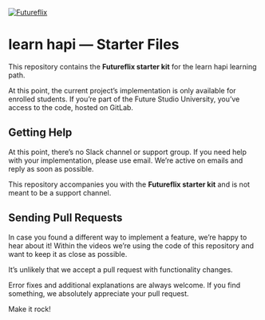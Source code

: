 [![Futureflix](https://futurestud.io/blog/content/images/2017/09/futureflix_1024.jpg)](https://learnhapi.com)

# learn hapi — Starter Files
This repository contains the **Futureflix starter kit** for the learn hapi learning path.

At this point, the current project’s implementation is only available for enrolled students. If you’re part of the Future Studio University, you’ve access to the code, hosted on GitLab.


## Getting Help
At this point, there’s no Slack channel or support group. If you need help with your implementation, please use email. We’re active on emails and reply as soon as possible.

This repository accompanies you with the **Futureflix starter kit** and is not meant to be a support channel.


## Sending Pull Requests
In case you found a different way to implement a feature, we’re happy to hear about it! Within the videos we’re using the code of this repository and want to keep it as close as possible. 

It’s unlikely that we accept a pull request with functionality changes.

Error fixes and additional explanations are always welcome. If you find something, we absolutely appreciate your pull request.

Make it rock!